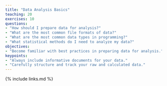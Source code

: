 ```yaml
---
title: "Data Analysis Basics"
teaching: 20
exercises: 10
questions:
- "How should I prepare data for analysis?"
- "What are the most common file formats of data?"
- "What are the most common data types in programming?"
- "What statistical methods do I need to analyze my data?"
objectives:
- "Become familiar with best practices in preparing data for analysis."
keypoints:
- "Always include informative documents for your data."
- "Carefully structure and track your raw and calculated data."
---
```




{% include links.md %}
